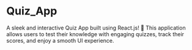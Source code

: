 # Quiz_App
A sleek and interactive Quiz App built using React.js! 🚀 This application allows users to test their knowledge with engaging quizzes, track their scores, and enjoy a smooth UI experience.
